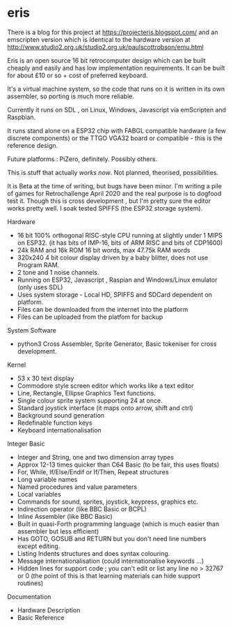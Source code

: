# eris

There is a blog for this project at https://projecteris.blogspot.com/ and 
an emscripten version which is identical to the hardware version 
at http://www.studio2.org.uk/studio2.org.uk/paulscottrobson/emu.html

Eris is an open source 16 bit retrocomputer design which can be built cheaply and easily and has
low implementation requirements. It can be built for about £10 or so + cost of preferred keyboard. 

It's a virtual machine system, so the code that runs on it is written in its own assembler, so porting is much more reliable.

Currently it runs on SDL , on Linux, Windows, Javascript via emScripten and Raspbian. 

It runs stand alone on a ESP32 chip with FABGL compatible hardware (a few discrete components) 
or the TTGO VGA32 board or compatible - this is the reference design.

Future platforms : PiZero, definitely. Possibly others.

This is stuff that actually *works now*. Not planned, theorised, possibilities. 

It is Beta at the time of writing, but bugs have been minor. I'm writing a pile of games
for Retrochallenge April 2020 and the real purpose is to dogfood test it. Though this is cross
development , but I'm pretty sure the editor works pretty well. I soak tested SPIFFS (the ESP32
storage system).

Hardware

- 16 bit 100% orthogonal RISC-style CPU running at slightly under 1 MIPS on ESP32.
  (it has bits of IMP-16, bits of ARM RISC and bits of CDP1600)
- 24k RAM and 16k ROM 16 bit words, max 47.75k RAM words
- 320x240 4 bit colour display driven by a baby blitter, does not use Program RAM.
- 2 tone and 1 noise channels.
- Running on ESP32, Javascript , Raspian and Windows/Linux emulator (only uses SDL)
- Uses system storage - Local HD, SPIFFS and SDCard dependent on platform.
- Files can be downloaded from the internet into the platform
- Files can be uploaded from the platfom for backup

System Software

- python3 Cross Assembler, Sprite Generator, Basic tokeniser for cross development.

Kernel

- 53 x 30 text display
- Commodore style screen editor which works like a text editor
- Line, Rectangle, Ellipse Graphics Text functions.
- Single colour sprite system supporting 24 at once.
- Standard joystick interface (it maps onto arrow, shift and ctrl)
- Background sound generation
- Redefinable function keys
- Keyboard internationalisation

Integer Basic

- Integer and String, one and two dimension array types 
- Approx 12-13 times quicker than C64 Basic (to be fair, this uses floats)
- For, While, If/Else/Endif or If/Then, Repeat structures
- Long variable names
- Named procedures and value parameters
- Local variables
- Commands for sound, sprites, joystick, keypress, graphics etc.
- Indirection operator (like BBC Basic or BCPL)
- Inline Assembler (like BBC Basic)
- Built in quasi-Forth programming language (which is much easier than assembler but less efficient)
- Has GOTO, GOSUB and RETURN but you don't need line numbers except editing.
- Listing Indents structures and does syntax colouring.
- Message internationalisation (could internationalise keywords ...)
- Hidden lines for support code ; you can't edit or list any line no > 32767 or 0
  (the point of this is that learning materials can hide support routines)

Documentation

- Hardware Description
- Basic Reference
